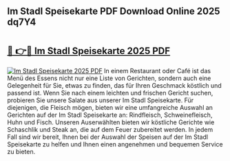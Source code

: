 ## Im Stadl Speisekarte PDF Download Online 2025 dq7Y4

# <h2><a href="http://gcdw5pd.nevu.top/?p=Im+Stadl+Speisekarte">🔗 👉🔴 Im Stadl Speisekarte 2025 PDF</a></h2>

[![Im Stadl Speisekarte 2025 PDF](https://i.imgur.com/dBaPXMq.png)](http://gcdw5pd.nevu.top/?p=Im+Stadl+Speisekarte)
In einem Restaurant oder Café ist das Menü des Essens nicht nur eine Liste von Gerichten, sondern auch eine Gelegenheit für Sie, etwas zu finden, das für Ihren Geschmack köstlich und passend ist. Wenn Sie nach einem leichten und frischen Gericht suchen, probieren Sie unsere Salate aus unserer Im Stadl Speisekarte. Für diejenigen, die Fleisch mögen, bieten wir eine umfangreiche Auswahl an Gerichten auf der Im Stadl Speisekarte an: Rindfleisch, Schweinefleisch, Huhn und Fisch. Unseren Auserwählten bieten wir köstliche Gerichte wie Schaschlik und Steak an, die auf dem Feuer zubereitet werden. In jedem Fall sind wir bereit, Ihnen bei der Auswahl der Speisen auf der Im Stadl Speisekarte zu helfen und Ihnen einen angenehmen und bequemen Service zu bieten.
